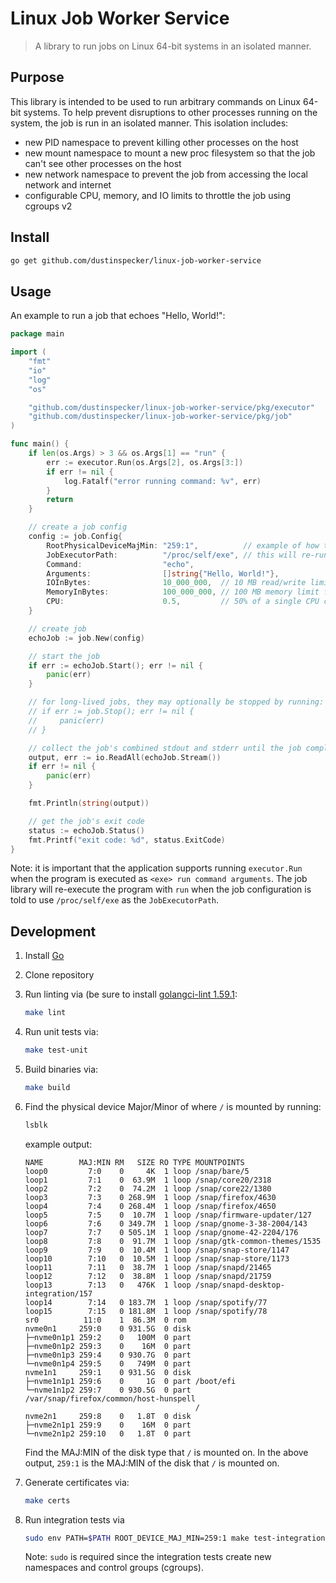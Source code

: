 # Linux Job Worker Service

> A library to run jobs on Linux 64-bit systems in an isolated manner.

## Purpose

This library is intended to be used to run arbitrary commands on Linux 64-bit systems. To help prevent disruptions
to other processes running on the system, the job is run in an isolated manner. This isolation includes:

- new PID namespace to prevent killing other processes on the host
- new mount namespace to mount a new proc filesystem so that the job can't see other processes on the host
- new network namespace to prevent the job from accessing the local network and internet
- configurable CPU, memory, and IO limits to throttle the job using cgroups v2

## Install

```bash
go get github.com/dustinspecker/linux-job-worker-service
```

## Usage

An example to run a job that echoes "Hello, World!":

```go
package main

import (
	"fmt"
	"io"
	"log"
	"os"

	"github.com/dustinspecker/linux-job-worker-service/pkg/executor"
	"github.com/dustinspecker/linux-job-worker-service/pkg/job"
)

func main() {
	if len(os.Args) > 3 && os.Args[1] == "run" {
		err := executor.Run(os.Args[2], os.Args[3:])
		if err != nil {
			log.Fatalf("error running command: %v", err)
		}
		return
	}

	// create a job config
	config := job.Config{
		RootPhysicalDeviceMajMin: "259:1",          // example of how to find this value is in the Development section
		JobExecutorPath:          "/proc/self/exe", // this will re-run the same executable but as `<exe> run command arguments
		Command:                  "echo",
		Arguments:                []string{"Hello, World!"},
		IOInBytes:                10_000_000,  // 10 MB read/write limit on the physical RootDeviceMajorMinor device
		MemoryInBytes:            100_000_000, // 100 MB memory limit for the command to use
		CPU:                      0.5,         // 50% of a single CPU core for the command to be throttled to
	}

	// create job
	echoJob := job.New(config)

	// start the job
	if err := echoJob.Start(); err != nil {
		panic(err)
	}

	// for long-lived jobs, they may optionally be stopped by running:
	// if err := job.Stop(); err != nil {
	//     panic(err)
	// }

	// collect the job's combined stdout and stderr until the job completes
	output, err := io.ReadAll(echoJob.Stream())
	if err != nil {
		panic(err)
	}

	fmt.Println(string(output))

	// get the job's exit code
	status := echoJob.Status()
	fmt.Printf("exit code: %d", status.ExitCode)
}
```

Note: it is important that the application supports running `executor.Run` when the program is executed
as `<exe> run command arguments`. The job library will re-execute the program with `run` when the job
configuration is told to use `/proc/self/exe` as the `JobExecutorPath`.

## Development

1. Install [Go](https://golang.org/doc/install)
1. Clone repository
1. Run linting via (be sure to install [golangci-lint 1.59.1](https://github.com/golangci/golangci-lint/releases/tag/v1.59.1):

   ```bash
   make lint
   ```

1. Run unit tests via:

   ```bash
   make test-unit
   ```

1. Build binaries via:

   ```bash
   make build
   ```

1. Find the physical device Major/Minor of where `/` is mounted by running:

   ```bash
   lsblk
   ```

   example output:

   ```
   NAME        MAJ:MIN RM   SIZE RO TYPE MOUNTPOINTS
   loop0         7:0    0     4K  1 loop /snap/bare/5
   loop1         7:1    0  63.9M  1 loop /snap/core20/2318
   loop2         7:2    0  74.2M  1 loop /snap/core22/1380
   loop3         7:3    0 268.9M  1 loop /snap/firefox/4630
   loop4         7:4    0 268.4M  1 loop /snap/firefox/4650
   loop5         7:5    0  10.7M  1 loop /snap/firmware-updater/127
   loop6         7:6    0 349.7M  1 loop /snap/gnome-3-38-2004/143
   loop7         7:7    0 505.1M  1 loop /snap/gnome-42-2204/176
   loop8         7:8    0  91.7M  1 loop /snap/gtk-common-themes/1535
   loop9         7:9    0  10.4M  1 loop /snap/snap-store/1147
   loop10        7:10   0  10.5M  1 loop /snap/snap-store/1173
   loop11        7:11   0  38.7M  1 loop /snap/snapd/21465
   loop12        7:12   0  38.8M  1 loop /snap/snapd/21759
   loop13        7:13   0   476K  1 loop /snap/snapd-desktop-integration/157
   loop14        7:14   0 183.7M  1 loop /snap/spotify/77
   loop15        7:15   0 181.8M  1 loop /snap/spotify/78
   sr0          11:0    1  86.3M  0 rom
   nvme0n1     259:0    0 931.5G  0 disk
   ├─nvme0n1p1 259:2    0   100M  0 part
   ├─nvme0n1p2 259:3    0    16M  0 part
   ├─nvme0n1p3 259:4    0 930.7G  0 part
   └─nvme0n1p4 259:5    0   749M  0 part
   nvme1n1     259:1    0 931.5G  0 disk
   ├─nvme1n1p1 259:6    0     1G  0 part /boot/efi
   └─nvme1n1p2 259:7    0 930.5G  0 part /var/snap/firefox/common/host-hunspell
                                         /
   nvme2n1     259:8    0   1.8T  0 disk
   ├─nvme2n1p1 259:9    0    16M  0 part
   └─nvme2n1p2 259:10   0   1.8T  0 part
   ```

   Find the MAJ:MIN of the disk type that `/` is mounted on. In the above output, `259:1` is the MAJ:MIN of the disk that `/` is mounted on.

1. Generate certificates via:

   ```bash
   make certs
   ```

1. Run integration tests via

   ```bash
   sudo env PATH=$PATH ROOT_DEVICE_MAJ_MIN=259:1 make test-integration
   ```

   Note: `sudo` is required since the integration tests create new namespaces and control groups (cgroups).
